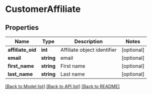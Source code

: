 # CustomerAffiliate

## Properties
Name | Type | Description | Notes
------------ | ------------- | ------------- | -------------
**affiliate_oid** | **int** | Affiliate object identifier | [optional] 
**email** | **string** | email | [optional] 
**first_name** | **string** | First name | [optional] 
**last_name** | **string** | Last name | [optional] 

[[Back to Model list]](../README.md#documentation-for-models) [[Back to API list]](../README.md#documentation-for-api-endpoints) [[Back to README]](../README.md)


